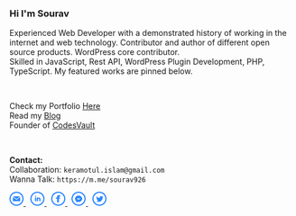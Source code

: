### Hi I'm Sourav

<p>Experienced Web Developer with a demonstrated history of working in the internet and web technology. Contributor and author of different open source products. WordPress core contributor.
<br>Skilled in JavaScript, Rest API, WordPress Plugin Development, PHP, TypeScript. My featured works are pinned below. 
</p>
    
<br>
<p>
Check my Portfolio <a href="https://abmsourav.com/welcome/">Here</a><br>    
Read my <a href="https://blog.abmsourav.com/" target="_blank">Blog</a><br>
    Founder of <a href="https://codesvault.dev" target="_blank">CodesVault</a>
</p>

<br>
<p>
<strong>Contact:</strong> <br>
Collaboration: <code>keramotul.islam@gmail.com</code> <br>
Wanna Talk: <code>https://m.me/sourav926</code>
</p>

<p>  
<a href="mailto:keramotul.islam@gmail.com" title="Email">
    <img src="https://github.com/AbmSourav/AbmSourav/blob/master/assets/images/email.png" width="25" height="25">
</a>
&nbsp;
    
<a href="https://www.linkedin.com/in/keramot-ul-islam/" title="LinkedIn" target="_blank">
    <img src="https://github.com/AbmSourav/AbmSourav/blob/master/assets/images/linkedin.png" width="25" height="25">
</a>
&nbsp;

<a href="https://www.facebook.com/sourav926" title="Facebook" target="_blank">
    <img src="https://github.com/AbmSourav/AbmSourav/blob/master/assets/images/facebook.png" width="25" height="25">
</a>
&nbsp;

<a href="https://m.me/sourav926" title="Messenger" target="_blank">
    <img src="https://github.com/AbmSourav/AbmSourav/blob/master/assets/images/messenger.png" width="25" height="25">
</a>
&nbsp;

<a href="https://twitter.com/abm_sourav" title="Twitter" target="_blank">
    <img src="https://github.com/AbmSourav/AbmSourav/blob/master/assets/images/twitter.png" width="25" height="25">
</a>
</p>
